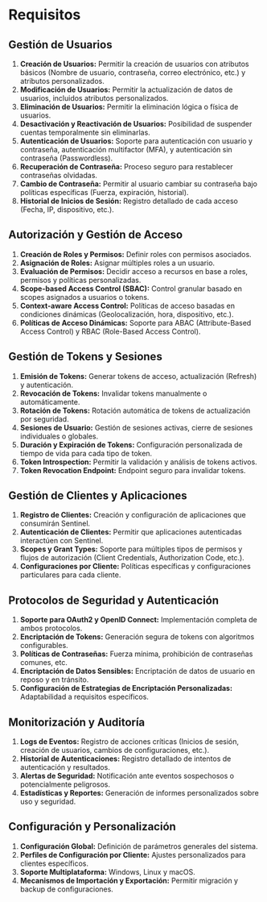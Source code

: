 # Requisitos

## Gestión de Usuarios

1. **Creación de Usuarios:** Permitir la creación de usuarios con atributos básicos (Nombre de usuario, contraseña, correo electrónico, etc.) y atributos personalizados.
2. **Modificación de Usuarios:** Permitir la actualización de datos de usuarios, incluidos atributos personalizados.
3. **Eliminación de Usuarios:** Permitir la eliminación lógica o física de usuarios.
4. **Desactivación y Reactivación de Usuarios:** Posibilidad de suspender cuentas temporalmente sin eliminarlas.
5. **Autenticación de Usuarios:** Soporte para autenticación con usuario y contraseña, autenticación multifactor (MFA), y autenticación sin contraseña (Passwordless).
6. **Recuperación de Contraseña:** Proceso seguro para restablecer contraseñas olvidadas.
7. **Cambio de Contraseña:** Permitir al usuario cambiar su contraseña bajo políticas específicas (Fuerza, expiración, historial).
8. **Historial de Inicios de Sesión:** Registro detallado de cada acceso (Fecha, IP, dispositivo, etc.).

## Autorización y Gestión de Acceso

1. **Creación de Roles y Permisos:** Definir roles con permisos asociados.
2. **Asignación de Roles:** Asignar múltiples roles a un usuario.
3. **Evaluación de Permisos:** Decidir acceso a recursos en base a roles, permisos y políticas personalizadas.
4. **Scope-based Access Control (SBAC):** Control granular basado en scopes asignados a usuarios o tokens.
5. **Context-aware Access Control:** Políticas de acceso basadas en condiciones dinámicas (Geolocalización, hora, dispositivo, etc.).
6. **Políticas de Acceso Dinámicas:** Soporte para ABAC (Attribute-Based Access Control) y RBAC (Role-Based Access Control).

## Gestión de Tokens y Sesiones

1. **Emisión de Tokens:** Generar tokens de acceso, actualización (Refresh) y autenticación.
2. **Revocación de Tokens:** Invalidar tokens manualmente o automáticamente.
3. **Rotación de Tokens:** Rotación automática de tokens de actualización por seguridad.
4. **Sesiones de Usuario:** Gestión de sesiones activas, cierre de sesiones individuales o globales.
5. **Duración y Expiración de Tokens:** Configuración personalizada de tiempo de vida para cada tipo de token.
6. **Token Introspection:** Permitir la validación y análisis de tokens activos.
7. **Token Revocation Endpoint:** Endpoint seguro para invalidar tokens.

## Gestión de Clientes y Aplicaciones

1. **Registro de Clientes:** Creación y configuración de aplicaciones que consumirán Sentinel.
2. **Autenticación de Clientes:** Permitir que aplicaciones autenticadas interactúen con Sentinel.
3. **Scopes y Grant Types:** Soporte para múltiples tipos de permisos y flujos de autorización (Client Credentials, Authorization Code, etc.).
4. **Configuraciones por Cliente:** Políticas específicas y configuraciones particulares para cada cliente.

## Protocolos de Seguridad y Autenticación

1. **Soporte para OAuth2 y OpenID Connect:** Implementación completa de ambos protocolos.
2. **Encriptación de Tokens:** Generación segura de tokens con algoritmos configurables.
3. **Políticas de Contraseñas:** Fuerza mínima, prohibición de contraseñas comunes, etc.
4. **Encriptación de Datos Sensibles:** Encriptación de datos de usuario en reposo y en tránsito.
5. **Configuración de Estrategias de Encriptación Personalizadas:** Adaptabilidad a requisitos específicos.

## Monitorización y Auditoría

1. **Logs de Eventos:** Registro de acciones críticas (Inicios de sesión, creación de usuarios, cambios de configuraciones, etc.).
2. **Historial de Autenticaciones:** Registro detallado de intentos de autenticación y resultados.
3. **Alertas de Seguridad:** Notificación ante eventos sospechosos o potencialmente peligrosos.
4. **Estadísticas y Reportes:** Generación de informes personalizados sobre uso y seguridad.

## Configuración y Personalización

1. **Configuración Global:** Definición de parámetros generales del sistema.
2. **Perfiles de Configuración por Cliente:** Ajustes personalizados para clientes específicos.
3. **Soporte Multiplataforma:** Windows, Linux y macOS.
4. **Mecanismos de Importación y Exportación:** Permitir migración y backup de configuraciones.

